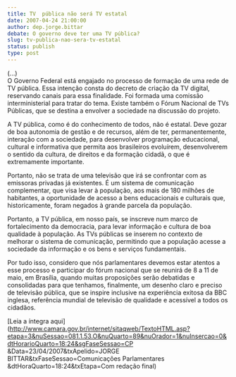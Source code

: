 ```yaml
---
title: TV  pública não será TV estatal
date: 2007-04-24 21:00:00
author: dep.jorge.bittar
debate: O governo deve ter uma TV pública?
slug: tv-publica-nao-sera-tv-estatal
status: publish 
type: post
---
```


  
(...)  
O Governo Federal está engajado no processo de formação de uma rede de TV pública. Essa intenção consta do decreto de criação da TV digital, reservando canais para essa finalidade. Foi formada uma comissão interministerial para tratar do tema. Existe também o Fórum Nacional de TVs Públicas, que se destina a envolver a sociedade na discussão do projeto.  
  
A TV pública, como é do conhecimento de todos, não é estatal. Deve gozar de boa autonomia de gestão e de recursos, além de ter, permanentemente, interação com a sociedade, para desenvolver programação educacional, cultural e informativa que permita aos brasileiros evoluírem, desenvolverem o sentido da cultura, de direitos e da formação cidadã, o que é extremamente importante.  
  
Portanto, não se trata de uma televisão que irá se confrontar com as emissoras privadas já existentes. É um sistema de comunicação complementar, que visa levar à população, aos mais de 180 milhões de habitantes, a oportunidade de acesso a bens educacionais e culturais que, historicamente, foram negados à grande parcela da população.  
  
Portanto, a TV pública, em nosso país, se inscreve num marco de fortalecimento da democracia, para levar informação e cultura de boa qualidade à população. As TVs públicas se inserem no contexto de melhorar o sistema de comunicação, permitindo que a população acesse a sociedade da informação e os bens e serviços fundamentais.  
  
Por tudo isso, considero que nós parlamentares devemos estar atentos a esse processo e participar do fórum nacional que se reunirá de 8 a 11 de maio, em Brasília, quando muitas proposições serão debatidas e consolidadas para que tenhamos, finalmente, um desenho claro e preciso de televisão pública, que se inspire inclusive na experiência exitosa da BBC inglesa, referência mundial de televisão de qualidade e acessível a todos os cidadãos.  
  
[Leia a íntegra aqui](http://www.camara.gov.br/internet/sitaqweb/TextoHTML.asp?etapa=3&nuSessao=081.1.53.O&nuQuarto=89&nuOrador=1&nuInsercao=0&dtHorarioQuarto=18:24&sgFaseSessao=CP        &Data=23/04/2007&txApelido=JORGE BITTAR&txFaseSessao=Comunicações Parlamentares    &dtHoraQuarto=18:24&txEtapa=Com redação final)
